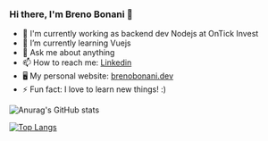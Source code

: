 ### Hi there, I'm Breno Bonani 👋

- 🔭 I'm currently working as backend dev Nodejs at OnTick Invest
- 🌱 I’m currently learning Vuejs
- 💬 Ask me about anything
- 📫 How to reach me: [Linkedin](https://www.linkedin.com/in/brenobonani/)
- 🖥 My personal website: [brenobonani.dev](https:///brenobonani.dev)
- ⚡ Fun fact: I love to learn new things! :)


![Anurag's GitHub stats](https://github-readme-stats.vercel.app/api?username=BrenoBonani&show_icons=true&theme=radical)

[![Top Langs](https://github-readme-stats.vercel.app/api/top-langs/?username=BrenoBonani&layout=compact)](https://github.com//github-readme-stats)

